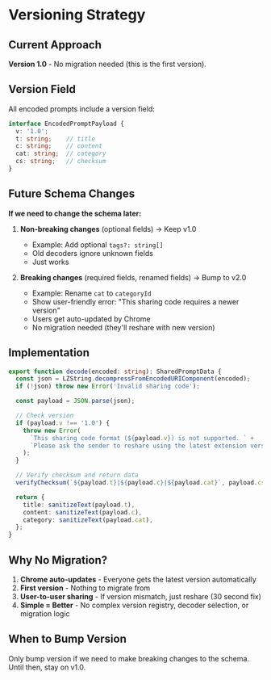 # Versioning Strategy

## Current Approach

**Version 1.0** - No migration needed (this is the first version).

## Version Field

All encoded prompts include a version field:

```typescript
interface EncodedPromptPayload {
  v: '1.0';
  t: string;    // title
  c: string;    // content
  cat: string;  // category
  cs: string;   // checksum
}
```

## Future Schema Changes

**If we need to change the schema later:**

1. **Non-breaking changes** (optional fields) → Keep v1.0
   - Example: Add optional `tags?: string[]`
   - Old decoders ignore unknown fields
   - Just works

2. **Breaking changes** (required fields, renamed fields) → Bump to v2.0
   - Example: Rename `cat` to `categoryId`
   - Show user-friendly error: "This sharing code requires a newer version"
   - Users get auto-updated by Chrome
   - No migration needed (they'll reshare with new version)

## Implementation

```typescript
export function decode(encoded: string): SharedPromptData {
  const json = LZString.decompressFromEncodedURIComponent(encoded);
  if (!json) throw new Error('Invalid sharing code');

  const payload = JSON.parse(json);

  // Check version
  if (payload.v !== '1.0') {
    throw new Error(
      `This sharing code format (${payload.v}) is not supported. ` +
      `Please ask the sender to reshare using the latest extension version.`
    );
  }

  // Verify checksum and return data
  verifyChecksum(`${payload.t}|${payload.c}|${payload.cat}`, payload.cs);

  return {
    title: sanitizeText(payload.t),
    content: sanitizeText(payload.c),
    category: sanitizeText(payload.cat),
  };
}
```

## Why No Migration?

1. **Chrome auto-updates** - Everyone gets the latest version automatically
2. **First version** - Nothing to migrate from
3. **User-to-user sharing** - If version mismatch, just reshare (30 second fix)
4. **Simple = Better** - No complex version registry, decoder selection, or migration logic

## When to Bump Version

Only bump version if we need to make breaking changes to the schema. Until then, stay on v1.0.
